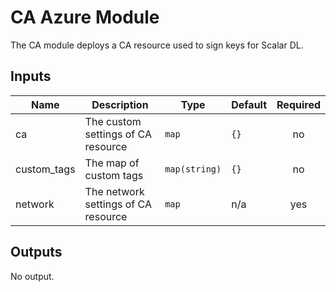 # CA Azure Module
The CA module deploys a CA resource used to sign keys for Scalar DL.

## Inputs

| Name | Description | Type | Default | Required |
|------|-------------|------|---------|:-----:|
| ca | The custom settings of CA resource | `map` | `{}` | no |
| custom_tags | The map of custom tags | `map(string)` | `{}` | no |
| network | The network settings of CA resource | `map` | n/a | yes |

## Outputs

No output.

